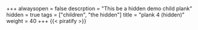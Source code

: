 +++
alwaysopen = false
descrption = "This be a hidden demo child plank"
hidden = true
tags = ["children", "the hidden"]
title = "plank 4 (hidden)"
weight = 40
+++
{{< piratify >}}